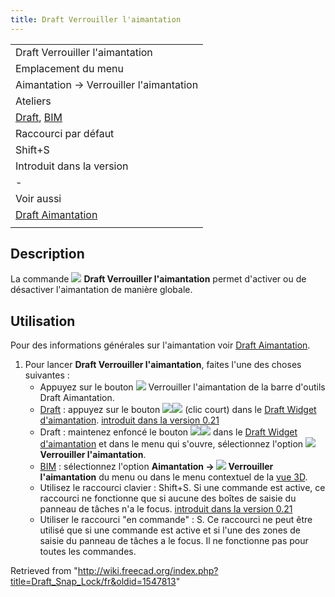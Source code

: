 ```yaml
---
title: Draft Verrouiller l'aimantation
---
```

|  |
| --- |
| Draft Verrouiller l'aimantation |
| Emplacement du menu |
| Aimantation → Verrouiller l'aimantation |
| Ateliers |
| [Draft](/Draft_Workbench/fr "Draft Workbench/fr"), [BIM](/BIM_Workbench/fr "BIM Workbench/fr") |
| Raccourci par défaut |
| Shift+S |
| Introduit dans la version |
| - |
| Voir aussi |
| [Draft Aimantation](/Draft_Snap/fr "Draft Snap/fr") |
|  |

## Description

La commande ![](/images/Draft_Snap_Lock.svg) **Draft Verrouiller l'aimantation** permet d'activer ou de désactiver l'aimantation de manière globale.

## Utilisation

Pour des informations générales sur l'aimantation voir [Draft Aimantation](/Draft_Snap/fr "Draft Snap/fr").

1. Pour lancer **Draft Verrouiller l'aimantation**, faites l'une des choses suivantes :
   * Appuyez sur le bouton ![](/images/Draft_Snap_Lock.svg) Verrouiller l'aimantation de la barre d'outils Draft Aimantation.
   * [Draft](/Draft_Workbench/fr "Draft Workbench/fr") : appuyez sur le bouton ![](/images/Draft_Snap_Lock.svg)![](/images/Toolbar_flyout_arrow.svg) (clic court) dans le [Draft Widget d'aimantation](/Draft_snap_widget/fr "Draft snap widget/fr"). [introduit dans la version 0.21](/Release_notes_0.21/fr "Release notes 0.21/fr")
   * Draft : maintenez enfoncé le bouton ![](/images/Draft_Snap_Lock.svg)![](/images/Toolbar_flyout_arrow.svg) dans le [Draft Widget d'aimantation](/Draft_snap_widget/fr "Draft snap widget/fr") et dans le menu qui s'ouvre, sélectionnez l'option **![](/images/Draft_Snap_Lock.svg) Verrouiller l'aimantation**.
   * [BIM](/BIM_Workbench/fr "BIM Workbench/fr") : sélectionnez l'option **Aimantation → ![](/images/Draft_Snap_Lock.svg) Verrouiller l'aimantation** du menu ou dans le menu contextuel de la [vue 3D](/3D_view/fr "3D view/fr").
   * Utilisez le raccourci clavier : Shift+S. Si une commande est active, ce raccourci ne fonctionne que si aucune des boîtes de saisie du panneau de tâches n'a le focus. [introduit dans la version 0.21](/Release_notes_0.21/fr "Release notes 0.21/fr")
   * Utiliser le raccourci "en commande" : S. Ce raccourci ne peut être utilisé que si une commande est active et si l'une des zones de saisie du panneau de tâches a le focus. Il ne fonctionne pas pour toutes les commandes.

Retrieved from "<http://wiki.freecad.org/index.php?title=Draft_Snap_Lock/fr&oldid=1547813>"